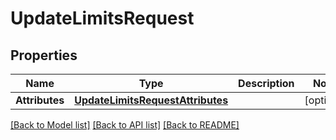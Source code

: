 # UpdateLimitsRequest

## Properties
Name | Type | Description | Notes
------------ | ------------- | ------------- | -------------
**Attributes** | [**UpdateLimitsRequestAttributes**](UpdateLimitsRequestAttributes.md) |  | [optional] 

[[Back to Model list]](../README.md#documentation-for-models) [[Back to API list]](../README.md#documentation-for-api-endpoints) [[Back to README]](../README.md)


